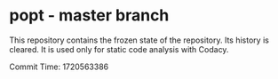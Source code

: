 # popt - master branch

This repository contains the frozen state of the repository.
Its history is cleared. It is used only for static code
analysis with Codacy.

Commit Time: 1720563386
